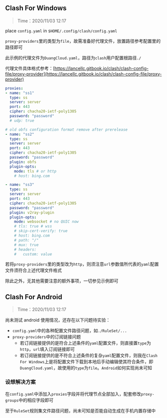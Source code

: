 ## Clash For Windows
> Time：2020/11/03 12:17

place `config.yaml` in `$HOME/.config/clash/config.yaml`

`proxy-providers`里的类型为`file`，故需准备好代理文件，放置路径参考配置里的路径即可  

此示例的代理文件为`DuangCloud.yaml`，路径为`clash`用户配置根路径`./`  

代理文件具体格式参考：[https://lancellc.gitbook.io/clash/clash-config-file/proxy-provider](https://lancellc.gitbook.io/clash/clash-config-file/proxy-provider)

```yaml
proxies:
- name: "ss1"
  type: ss
  server: server
  port: 443
  cipher: chacha20-ietf-poly1305
  password: "password"
  # udp: true

# old obfs configuration format remove after prerelease
- name: "ss2"
  type: ss
  server: server
  port: 443
  cipher: chacha20-ietf-poly1305
  password: "password"
  plugin: obfs
  plugin-opts:
    mode: tls # or http
    # host: bing.com

- name: "ss3"
  type: ss
  server: server
  port: 443
  cipher: chacha20-ietf-poly1305
  password: "password"
  plugin: v2ray-plugin
  plugin-opts:
    mode: websocket # no QUIC now
    # tls: true # wss
    # skip-cert-verify: true
    # host: bing.com
    # path: "/"
    # mux: true
    # headers:
    #   custom: value
```
若将`proxy-providers`里的类型改为`http`，则须注意`url`参数值所代表的`yaml`配置文件须符合上述代理文件格式

除此之外，无其他需要注意的额外事项，一切参见示例即可

## Clash For Android
> Time：2020/11/03 12:17

尚未测试 android 使用情况，还存在以下问题待实验：
- `config.yaml`中的各种配置文件路径问题，如`./RuleSet/...`
- `proxy-providers`中的订阅链接问题
    - 若订阅链接提供的是符合上述条件的`yaml`配置文件，则直接置`type`为`http`，`url`填入订阅链接即可
    - 若订阅链接提供的是不符合上述条件的复杂`yaml`配置文件，则我在`Clash For Windows`上是将配置文件下载到本地后手动编辑使其符合条件，即`DuangCloud.yaml`，故使用的`type`为`file`。`Android`如何实现尚未可知

### 设想解决方案
在`config.yaml`中添加入`proxies`字段并将代理节点全部加入，配套修改`proxy-groups`中的相应字段即可  

至于`RuleSet`规则集文件路径问题，尚未可知是否能自动生成在手机内置存储中
